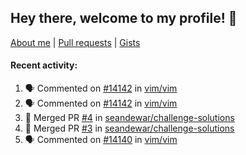 ## Hey there, welcome to my profile! 👋

[About me](https://seandewar.github.io/)
 | [Pull requests](https://github.com/search?p=1&q=author%3Aseandewar+is%3Apr)
 | [Gists](https://gist.github.com/seandewar)

#### Recent activity:

<!--START_SECTION:activity-->
1. 🗣 Commented on [#14142](https://github.com/vim/vim/pull/14142#issuecomment-1980560805) in [vim/vim](https://github.com/vim/vim)
2. 🗣 Commented on [#14142](https://github.com/vim/vim/pull/14142#issuecomment-1980524331) in [vim/vim](https://github.com/vim/vim)
3. 🎉 Merged PR [#4](https://github.com/seandewar/challenge-solutions/pull/4) in [seandewar/challenge-solutions](https://github.com/seandewar/challenge-solutions)
4. 🎉 Merged PR [#3](https://github.com/seandewar/challenge-solutions/pull/3) in [seandewar/challenge-solutions](https://github.com/seandewar/challenge-solutions)
5. 🗣 Commented on [#14140](https://github.com/vim/vim/pull/14140#issuecomment-1978422323) in [vim/vim](https://github.com/vim/vim)
<!--END_SECTION:activity-->
